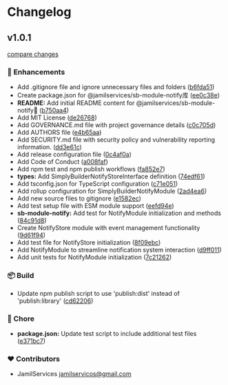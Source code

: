 # Changelog


## v1.0.1

[compare changes](https://github.com/SimplyBuilder/sb-module-notify/compare/empty...v1.0.1)

### 🚀 Enhancements

- Add .gitignore file and ignore unnecessary files and folders ([b6fda51](https://github.com/SimplyBuilder/sb-module-notify/commit/b6fda51))
- Create package.json for @jamilservices/sb-module-notify库 ([ee0c38e](https://github.com/SimplyBuilder/sb-module-notify/commit/ee0c38e))
- **README:** Add initial README content for @jamilservices/sb-module-notify📝 ([b750aa4](https://github.com/SimplyBuilder/sb-module-notify/commit/b750aa4))
- Add MIT License ([de26768](https://github.com/SimplyBuilder/sb-module-notify/commit/de26768))
- Add GOVERNANCE.md file with project governance details ([c0c705d](https://github.com/SimplyBuilder/sb-module-notify/commit/c0c705d))
- Add AUTHORS file ([e4b65aa](https://github.com/SimplyBuilder/sb-module-notify/commit/e4b65aa))
- Add SECURITY.md file with security policy and vulnerability reporting information. ([dd3e61c](https://github.com/SimplyBuilder/sb-module-notify/commit/dd3e61c))
- Add release configuration file ([0c4af0a](https://github.com/SimplyBuilder/sb-module-notify/commit/0c4af0a))
- Add Code of Conduct ([a008faf](https://github.com/SimplyBuilder/sb-module-notify/commit/a008faf))
- Add npm test and npm publish workflows ([fa852e7](https://github.com/SimplyBuilder/sb-module-notify/commit/fa852e7))
- **types:** Add SimplyBuilderNotifyStoreInterface definition ([74edf61](https://github.com/SimplyBuilder/sb-module-notify/commit/74edf61))
- Add tsconfig.json for TypeScript configuration ([c71e051](https://github.com/SimplyBuilder/sb-module-notify/commit/c71e051))
- Add rollup configuration for SimplyBuilderNotifyModule ([2ad4ea6](https://github.com/SimplyBuilder/sb-module-notify/commit/2ad4ea6))
- Add new source files to gitignore ([e1582ec](https://github.com/SimplyBuilder/sb-module-notify/commit/e1582ec))
- Add test setup file with ESM module support ([eefd94e](https://github.com/SimplyBuilder/sb-module-notify/commit/eefd94e))
- **sb-module-notify:** Add test for NotifyModule initialization and methods ([84c91d8](https://github.com/SimplyBuilder/sb-module-notify/commit/84c91d8))
- Create NotifyStore module with event management functionality ([9d61f94](https://github.com/SimplyBuilder/sb-module-notify/commit/9d61f94))
- Add test file for NotifyStore initialization ([8f09ebc](https://github.com/SimplyBuilder/sb-module-notify/commit/8f09ebc))
- Add NotifyModule to streamline notification system interaction ([d9ff011](https://github.com/SimplyBuilder/sb-module-notify/commit/d9ff011))
- Add unit tests for NotifyModule initialization ([7c21262](https://github.com/SimplyBuilder/sb-module-notify/commit/7c21262))

### 📦 Build

- Update npm publish script to use 'publish:dist' instead of 'publish:library' ([cd62206](https://github.com/SimplyBuilder/sb-module-notify/commit/cd62206))

### 🏡 Chore

- **package.json:** Update test script to include additional test files ([e371bc7](https://github.com/SimplyBuilder/sb-module-notify/commit/e371bc7))

### ❤️ Contributors

- JamilServices <jamilservicos@gmail.com>

